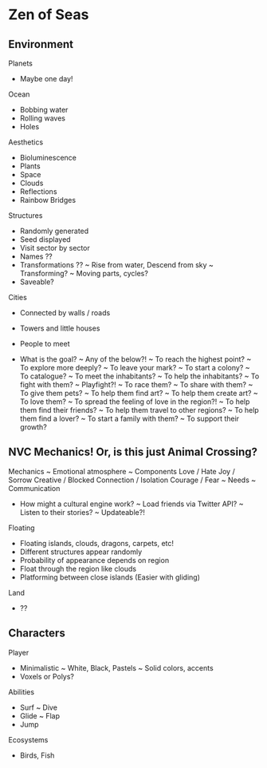 # Zen of Seas

## Environment

Planets
+ Maybe one day!

Ocean
+ Bobbing water
+ Rolling waves
+ Holes

Aesthetics
+ Bioluminescence
+ Plants
+ Space
+ Clouds
+ Reflections
+ Rainbow Bridges

Structures
+ Randomly generated
+ Seed displayed
+ Visit sector by sector
+ Names ??
+ Transformations ??
  ~ Rise from water, Descend from sky
  ~ Transforming?
  ~ Moving parts, cycles?
+ Saveable?

Cities
+ Connected by walls / roads
+ Towers and little houses
+ People to meet

+ What is the goal?
  ~ Any of the below?!
  ~ To reach the highest point?
  ~ To explore more deeply?
  ~ To leave your mark?
  ~ To start a colony?
  ~ To catalogue?
  ~ To meet the inhabitants?
  ~ To help the inhabitants?
  ~ To fight with them?
    ~ Playfight?!
  ~ To race them?
  ~ To share with them?
    ~ To give them pets?
    ~ To help them find art?
    ~ To help them create art?
  ~ To love them?
    ~ To spread the feeling of love in the region?!
  ~ To help them find their friends?
    ~ To help them travel to other regions?
    ~ To help them find a lover?
  ~ To start a family with them?
  ~ To support their growth?

## NVC Mechanics! Or, is this just Animal Crossing?

Mechanics
  ~ Emotional atmosphere
    ~ Components
        Love / Hate
        Joy / Sorrow
        Creative / Blocked
        Connection / Isolation
        Courage / Fear
    ~ Needs
    ~ Communication

+ How might a cultural engine work?
  ~ Load friends via Twitter API?
  ~ Listen to their stories?
    ~ Updateable?!

Floating
+ Floating islands, clouds, dragons, carpets, etc!
+ Different structures appear randomly
+ Probability of appearance depends on region
+ Float through the region like clouds
+ Platforming between close islands (Easier with gliding)

Land
+ ??

## Characters

Player
+ Minimalistic
  ~ White, Black, Pastels
  ~ Solid colors, accents
+ Voxels or Polys?

Abilities
+ Surf
  ~ Dive
+ Glide
  ~ Flap
+ Jump

Ecosystems
+ Birds, Fish
